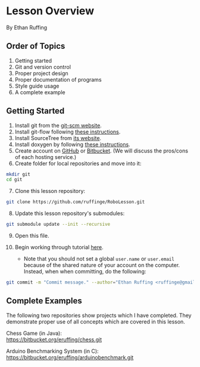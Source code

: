 Lesson Overview
===============
By Ethan Ruffing

Order of Topics
---------------
1. Getting started
2. Git and version control
3. Proper project design
4. Proper documentation of programs
5. Style guide usage
6. A complete example

Getting Started
--------------
1.  Install git from the [git-scm website](http://git-scm.com/download/mac).
2.  Install git-flow following
    [these instructions](https://github.com/nvie/gitflow/wiki/Installation).
3.  Install SourceTree from [its website](http://www.sourcetreeapp.com/).
4.  Install doxygen by following
    [these instructions](http://www.stack.nl/~dimitri/doxygen/download.html).
5.  Create account on [GitHub](https://github.com/) or
    [Bitbucket](https://bitbucket.org/). (We will discuss the pros/cons of each
    hosting service.)
6.  Create folder for local repositories and move into it:
```sh
mkdir git
cd git
```
7.  Clone this lesson repository:
```sh
git clone https://github.com/ruffinge/RoboLesson.git
```
8.  Update this lesson repository's submodules:
```sh
git submodule update --init --recursive
```
9.  Open this file.
10. Begin working through tutorial
    [here](https://www.atlassian.com/git/tutorials/setting-up-a-repository).

    * Note that you should not set a global `user.name` or `user.email` because
      of the shared nature of your account on the computer. Instead, when
      when committing, do the following:
```sh
git commit -m "Commit message." --author="Ethan Ruffing <ruffinge@gmail.com>"
```

Complete Examples
-----------------
The following two repositories show projects which I have completed. They
demonstrate proper use of all concepts which are covered in this lesson.

Chess Game (in Java): <br />
https://bitbucket.org/eruffing/chess.git

Arduino Benchmarking System (in C): <br />
https://bitbucket.org/eruffing/arduinobenchmark.git
